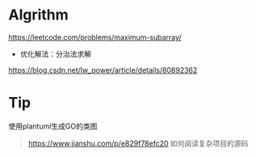 # Algrithm

https://leetcode.com/problems/maximum-subarray/

* 优化解法：分治法求解

https://blog.csdn.net/lw_power/article/details/80892362


# Tip

使用plantuml生成GO的类图

> https://www.jianshu.com/p/e829f78efc20 如何阅读复杂项目的源码
